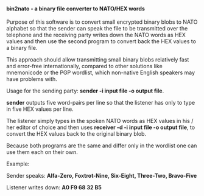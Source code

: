 #### bin2nato - a binary file converter to NATO/HEX words

Purpose of this software is to convert small encrypted binary blobs to
NATO alphabet so that the sender can speak  the file to be transmitted
over the telephone and the receiving party  writes down the NATO
words as HEX values and then use the second program to convert back
the HEX values to a binary file.

This approach should allow transmitting small binary blobs relatively fast
and  error-free internationally, compared to other solutions like mnemonicode
or the  PGP wordlist, which non-native English speakers may have problems with.

Usage for the sending party: **sender -i input file -o output file**.

**sender** outputs five word-pairs per line so that the listener has only to type
in five HEX values per line.

The listener simply types in the spoken NATO words as HEX values in his / her 
editor of choice and then uses **receiver -d -i input file -o output file**,  to
convert the HEX values back to the original binary blob.

Because both programs are the same and differ only in the wordlist one can
use them each on their own.

Example: 

Sender speaks: **Alfa-Zero, Foxtrot-Nine, Six-Eight, Three-Two, Bravo-Five**

Listener writes down: **A0 F9 68 32 B5**


